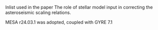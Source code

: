 Inlist used in the paper The role of stellar model input in correcting the asteroseismic scaling relations.

MESA r24.03.1 was adopted, coupled with GYRE 7.1
